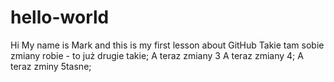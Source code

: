 # hello-world
Hi My name is Mark and this is my first lesson about GitHub 
Takie tam sobie zmiany robie - to już drugie takie;
A teraz zmiany 3
A teraz zmiany 4;
A teraz zminy 5tasne;
